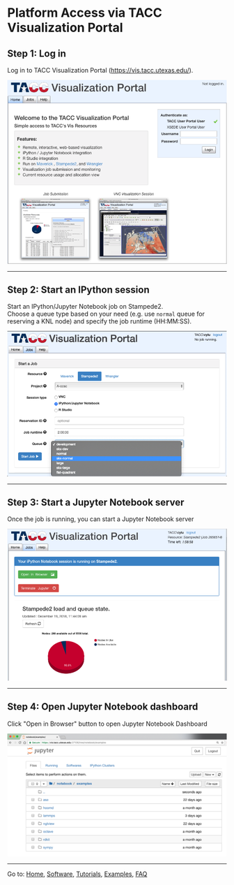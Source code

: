 Platform Access via TACC Visualization Portal
=============================================

## Step 1: Log in

Log in to TACC Visualization Portal (https://vis.tacc.utexas.edu/).

<img src="../images/pic_vis_login.png" alt="vis_login" width="600">

---
## Step 2: Start an IPython session
  
Start an IPython/Jupyter Notebook job on Stampede2.  
Choose a queue type based on your need (e.g. use `normal` queue for reserving a KNL node) 
and specify the job runtime (HH:MM:SS).  

<img src="../images/pic_vis_job.png" alt="vis_job" width="600">

---
## Step 3: Start a Jupyter Notebook server

Once the job is running, you can start a Jupyter Notebook server

<img src="../images/pic_vis_open.png" alt="vis_open" width="600">

---
## Step 4: Open Jupyter Notebook dashboard

Click "Open in Browser" button to open Jupyter Notebook Dashboard

<img src="../images/pic_vis_nb.png" alt="vis_open" width="600">

---

Go to: [Home](../README.md), [Software](./Software.md), [Tutorials](./Tutorials.md), [Examples](./Examples.md), [FAQ](./Faq.md)